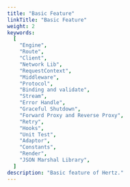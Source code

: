 ```yaml
---
title: "Basic Feature"
linkTitle: "Basic Feature"
weight: 2
keywords:
  [
    "Engine",
    "Route",
    "Client",
    "Network Lib",
    "RequestContext",
    "Middleware",
    "Protocol",
    "Binding and validate",
    "Stream",
    "Error Handle",
    "Graceful Shutdown",
    "Forward Proxy and Reverse Proxy",
    "Retry",
    "Hooks",
    "Unit Test",
    "Adaptor",
    "Constants",
    "Render",
    "JSON Marshal Library",
  ]
description: "Basic feature of Hertz."
---
```

